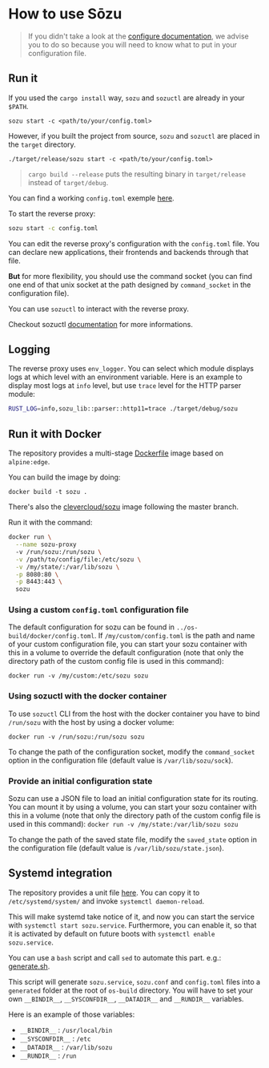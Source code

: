 # How to use Sōzu

> If you didn't take a look at the [configure documentation](./configure.md), we advise you to do so because you will need to know what to put in your configuration file.

## Run it

If you used the `cargo install` way, `sozu` and `sozuctl` are already in your `$PATH`.

`sozu start -c <path/to/your/config.toml>`

However, if you built the project from source, `sozu` and `sozuctl` are placed in the `target` directory.

`./target/release/sozu start -c <path/to/your/config.toml>`

> `cargo build --release` puts the resulting binary in `target/release` instead of `target/debug`.

You can find a working `config.toml` exemple [here][cfg].

To start the reverse proxy:

```bash
sozu start -c config.toml
```

You can edit the reverse proxy's configuration with the `config.toml` file. You can declare new applications, their frontends and backends through that file.

**But** for more flexibility, you should use the command socket (you can find one end of that unix socket at the path designed by `command_socket` in the configuration file).

You can use `sozuctl` to interact with the reverse proxy.

Checkout sozuctl [documentation](../ctl/README.md) for more informations.

## Logging

The reverse proxy uses `env_logger`. You can select which module displays logs at which level with an environment variable. Here is an example to display most logs at `info` level, but use `trace` level for the HTTP parser module:

```bash
RUST_LOG=info,sozu_lib::parser::http11=trace ./target/debug/sozu
```

## Run it with Docker

The repository provides a multi-stage [Dockerfile][df] image based on `alpine:edge`.

You can build the image by doing:

`docker build -t sozu .`

There's also the [clevercloud/sozu](https://hub.docker.com/r/clevercloud/sozu/) image
following the master branch.

Run it with the command:

```bash
docker run \
  --name sozu-proxy
  -v /run/sozu:/run/sozu \
  -v /path/to/config/file:/etc/sozu \
  -v /my/state/:/var/lib/sozu \
  -p 8080:80 \
  -p 8443:443 \
  sozu
```

### Using a custom `config.toml` configuration file

The default configuration for sozu can be found in `../os-build/docker/config.toml`.
If `/my/custom/config.toml` is the path and name of your custom configuration file, you can start your sozu container with this in a volume to override the default configuration (note that only the directory path of the custom config file is used in this command):

`docker run -v /my/custom:/etc/sozu sozu`

### Using sozuctl with the docker container

To use `sozuctl` CLI from the host with the docker container you have to bind `/run/sozu` with the host by using a docker volume:

`docker run -v /run/sozu:/run/sozu sozu`

To change the path of the configuration socket, modify the `command_socket` option in the configuration file (default value is `/var/lib/sozu/sock`).

### Provide an initial configuration state

Sozu can use a JSON file to load an initial configuration state for its routing. You can mount it by using a volume, you can start your sozu container with this in a volume (note that only the directory path of the custom config file is used in this command):
`docker run -v /my/state:/var/lib/sozu sozu`

To change the path of the saved state file, modify the `saved_state` option in the configuration file (default value is `/var/lib/sozu/state.json`).

[cfg]: ../bin/config.toml
[df]: ../Dockerfile

## Systemd integration

The repository provides a unit file [here][un]. You can copy it to `/etc/systemd/system/` and invoke `systemctl daemon-reload`.

This will make systemd take notice of it, and now you can start the service with `systemctl start sozu.service`. Furthermore, you can enable it, so that it is activated by default on future boots with `systemctl enable sozu.service`.

You can use a `bash` script and call `sed` to automate this part. e.g.: [generate.sh][gen].

This script will generate `sozu.service`, `sozu.conf` and `config.toml` files into a `generated` folder at the root of `os-build` directory. You will have to set your own `__BINDIR__`, `__SYSCONFDIR__`, `__DATADIR__` and `__RUNDIR__` variables.

Here is an example of those variables:

- `__BINDIR__` : `/usr/local/bin`
- `__SYSCONFDIR__` : `/etc`
- `__DATADIR__` : `/var/lib/sozu`
- `__RUNDIR__` : `/run`

[un]: ../os-build/systemd/sozu.service.in
[gen]: ../os-build/exherbo/generate.sh
